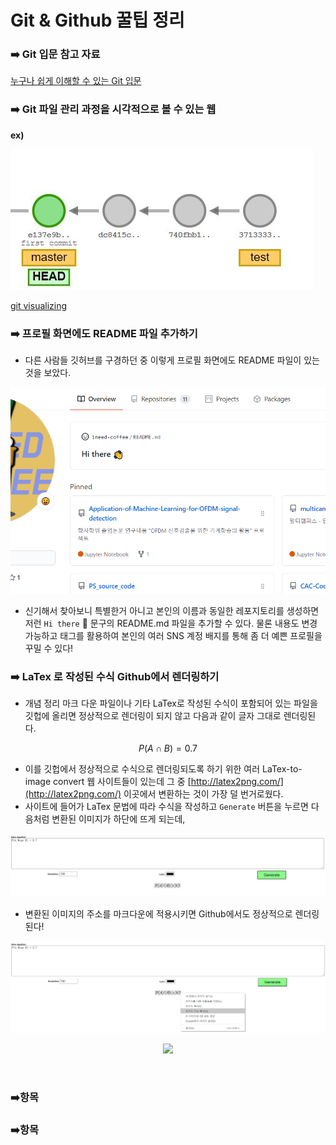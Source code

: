 # Git & Github 꿀팁 정리

### :arrow_right: Git 입문 참고 자료

[누구나 쉽게 이해할 수 있는 Git 입문](https://backlog.com/git-tutorial/kr/)



### :arrow_right: Git 파일 관리 과정을 시각적으로 볼 수 있는 웹

__ex)__

![ff_merge](../assets/ff_merge.png)

[git visualizing](https://git-school.github.io/visualizing-git/)



### :arrow_right: 프로필 화면에도 README 파일 추가하기

- 다른 사람들 깃허브를 구경하던 중 이렇게 프로필 화면에도 README 파일이 있는 것을 보았다. 

![프로필에 readme](../assets/readme_in_overview.PNG)

- 신기해서 찾아보니 특별한거 아니고 본인의 이름과 동일한 레포지토리를 생성하면 저런 `Hi there` :wave: 문구의 README.md 파일을 추가할 수 있다. 물론 내용도 변경가능하고 태그를 활용하여 본인의 여러 SNS 계정 배지를 통해 좀 더 예쁜 프로필을 꾸밀 수 있다!



### :arrow_right: LaTex 로 작성된 수식 Github에서 렌더링하기

- 개념 정리 마크 다운 파일이나 기타 LaTex로 작성된 수식이 포함되어 있는 파일을 깃헙에 올리면 정상적으로 렌더링이 되지 않고 다음과 같이 글자 그대로 렌더링된다. 

$$
P(A \cap B) = 0.7
$$

- 이를 깃헙에서 정상적으로 수식으로 렌더링되도록 하기 위한 여러 LaTex-to-image convert 웹 사이트들이 있는데 그 중 [http://latex2png.com/](http://latex2png.com/) 이곳에서 변환하는 것이 가장 덜 번거로웠다.
- 사이트에 들어가 LaTex 문법에 따라 수식을 작성하고 `Generate` 버튼을 누르면 다음처럼 변환된 이미지가 하단에 뜨게 되는데,

![latex2img](../assets/latex2img.PNG)

- 변환된 이미지의 주소를 마크다운에 적용시키면 Github에서도 정상적으로 렌더링 된다!

![latexlink](../assets/latex2img_link.PNG)
	
		
			
				

<p align="center">
<img src="http://latex2png.com/pngs/adb18029f45432bb487fb2111615193f.png">
</P>

​	

### :arrow_right:항목





### :arrow_right:항목


